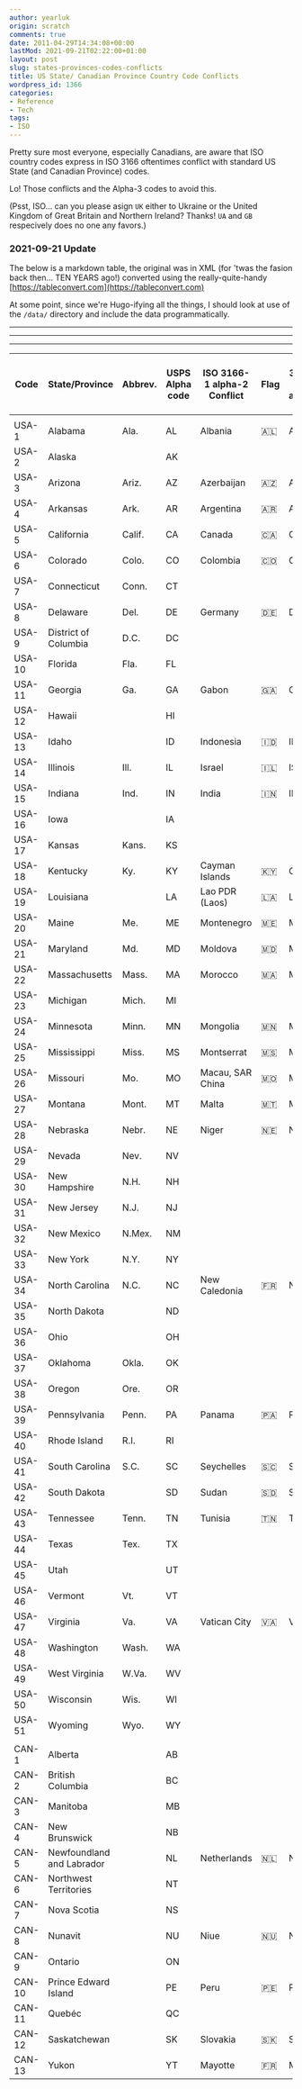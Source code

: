 ```yaml
---
author: yearluk
origin: scratch
comments: true
date: 2011-04-29T14:34:08+00:00
lastMod: 2021-09-21T02:22:00+01:00
layout: post
slug: states-provinces-codes-conflicts
title: US State/ Canadian Province Country Code Conflicts
wordpress_id: 1366
categories:
- Reference
- Tech
tags:
- ISO
---
```


Pretty sure most everyone, especially Canadians, are aware that ISO country codes express in ISO 3166 oftentimes conflict with standard US State (and Canadian Province) codes.

Lo! Those conflicts and the Alpha-3 codes to avoid this.

(Psst, ISO... can you please asign `UK` either to Ukraine or the United Kingdom of Great Britain and Northern Ireland? Thanks! `UA` and `GB` respecively does no one any favors.)

### 2021-09-21 Update
The below is a markdown table, the original was in XML (for 'twas the fasion back then... TEN YEARS ago!) converted using the really-quite-handy [https://tableconvert.com](https://tableconvert.com)

At some point, since we're Hugo-ifying all the things, I should look at use of the `/data/` directory and include the data programmatically.

-----
-----
-----

| Code   | State/Province            | Abbrev. | USPS Alpha code |  ISO 3166-1 alpha-2 Conflict | Flag |  ISO 3166-1 alpha-3 |
|--------|---------------------------|--------------|-----------------|--------------------------------------|------|---------------------|
|        |                           |              |                 |                                      |      |                     |
| USA-1  | Alabama                   | Ala.         | AL              | Albania                              | 🇦🇱 | ALB                 |
| USA-2  | Alaska                    |              | AK              |                                      |      |                     |
| USA-3  | Arizona                   | Ariz.        | AZ              | Azerbaijan                           | 🇦🇿 | AZE                 |
| USA-4  | Arkansas                  | Ark.         | AR              | Argentina                            | 🇦🇷 | ARG                 |
| USA-5  | California                | Calif.       | CA              | Canada                               | 🇨🇦 | CAN                 |
| USA-6  | Colorado                  | Colo.        | CO              | Colombia                             | 🇨🇴 | COL                 |
| USA-7  | Connecticut               | Conn.        | CT              |                                      |      |                     |
| USA-8  | Delaware                  | Del.         | DE              | Germany                              | 🇩🇪 | DEU                 |
| USA-9  | District of Columbia      | D.C.         | DC              |                                      |      |                     |
| USA-10 | Florida                   | Fla.         | FL              |                                      |      |                     |
| USA-11 | Georgia                   | Ga.          | GA              | Gabon                                | 🇬🇦 | GAB                 |
| USA-12 | Hawaii                    |              | HI              |                                      |      |                     |
| USA-13 | Idaho                     |              | ID              | Indonesia                            | 🇮🇩 | IDN                 |
| USA-14 | Illinois                  | Ill.         | IL              | Israel                               | 🇮🇱 | ISR                 |
| USA-15 | Indiana                   | Ind.         | IN              | India                                | 🇮🇳 | IND                 |
| USA-16 | Iowa                      |              | IA              |                                      |      |                     |
| USA-17 | Kansas                    | Kans.        | KS              |                                      |      |                     |
| USA-18 | Kentucky                  | Ky.          | KY              | Cayman Islands                       | 🇰🇾 | CYM                 |
| USA-19 | Louisiana                 |              | LA              | Lao PDR (Laos)                       | 🇱🇦 | LAO                 |
| USA-20 | Maine                     | Me.          | ME              | Montenegro                           | 🇲🇪 | MNE                 |
| USA-21 | Maryland                  | Md.          | MD              | Moldova                              | 🇲🇩 | MDA                 |
| USA-22 | Massachusetts             | Mass.        | MA              | Morocco                              | 🇲🇦 | MAR                 |
| USA-23 | Michigan                  | Mich.        | MI              |                                      |      |                     |
| USA-24 | Minnesota                 | Minn.        | MN              | Mongolia                             | 🇲🇳 | MNG                 |
| USA-25 | Mississippi               | Miss.        | MS              | Montserrat                           | 🇲🇸 | MSR                 |
| USA-26 | Missouri                  | Mo.          | MO              | Macau, SAR China                     | 🇲🇴 | MAC                 |
| USA-27 | Montana                   | Mont.        | MT              | Malta                                | 🇲🇹 | MLT                 |
| USA-28 | Nebraska                  | Nebr.        | NE              | Niger                                | 🇳🇪 | NER                 |
| USA-29 | Nevada                    | Nev.         | NV              |                                      |      |                     |
| USA-30 | New Hampshire             | N.H.         | NH              |                                      |      |                     |
| USA-31 | New Jersey                | N.J.         | NJ              |                                      |      |                     |
| USA-32 | New Mexico                | N.Mex.       | NM              |                                      |      |                     |
| USA-33 | New York                  | N.Y.         | NY              |                                      |      |                     |
| USA-34 | North Carolina            | N.C.         | NC              | New Caledonia                        | 🇫🇷 | NCL                 |
| USA-35 | North Dakota              |              | ND              |                                      |      |                     |
| USA-36 | Ohio                      |              | OH              |                                      |      |                     |
| USA-37 | Oklahoma                  | Okla.        | OK              |                                      |      |                     |
| USA-38 | Oregon                    | Ore.         | OR              |                                      |      |                     |
| USA-39 | Pennsylvania              | Penn.        | PA              | Panama                               | 🇵🇦 | PAN                 |
| USA-40 | Rhode Island              | R.I.         | RI              |                                      |      |                     |
| USA-41 | South Carolina            | S.C.         | SC              | Seychelles                           | 🇸🇨 | SYC                 |
| USA-42 | South Dakota              |              | SD              | Sudan                                | 🇸🇩 | SDN                 |
| USA-43 | Tennessee                 | Tenn.        | TN              | Tunisia                              | 🇹🇳 | TUN                 |
| USA-44 | Texas                     | Tex.         | TX              |                                      |      |                     |
| USA-45 | Utah                      |              | UT              |                                      |      |                     |
| USA-46 | Vermont                   | Vt.          | VT              |                                      |      |                     |
| USA-47 | Virginia                  | Va.          | VA              | Vatican City                         | 🇻🇦 | VAT                 |
| USA-48 | Washington                | Wash.        | WA              |                                      |      |                     |
| USA-49 | West Virginia             | W.Va.        | WV              |                                      |      |                     |
| USA-50 | Wisconsin                 | Wis.         | WI              |                                      |      |                     |
| USA-51 | Wyoming                   | Wyo.         | WY              |                                      |      |                     |
|        |                           |              |                 |                                      |      |                     |
| CAN-1  | Alberta                   |              | AB              |                                      |      |                     |
| CAN-2  | British Columbia          |              | BC              |                                      |      |                     |
| CAN-3  | Manitoba                  |              | MB              |                                      |      |                     |
| CAN-4  | New Brunswick             |              | NB              |                                      |      |                     |
| CAN-5  | Newfoundland and Labrador |              | NL              | Netherlands                          | 🇳🇱 | NLD                 |
| CAN-6  | Northwest Territories     |              | NT              |                                      |      |                     |
| CAN-7  | Nova Scotia               |              | NS              |                                      |      |                     |
| CAN-8  | Nunavit                   |              | NU              | Niue                                 | 🇳🇺 | NIU                 |
| CAN-9  | Ontario                   |              | ON              |                                      |      |                     |
| CAN-10 | Prince Edward Island      |              | PE              | Peru                                 | 🇵🇪 | PER                 |
| CAN-11 | Quebéc                    |              | QC              |                                      |      |                     |
| CAN-12 | Saskatchewan              |              | SK              | Slovakia                             | 🇸🇰 | SVK                 |
| CAN-13 | Yukon                     |              | YT              | Mayotte                              | 🇫🇷 | MYT                 |
